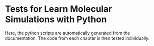 # Tests for Learn Molecular Simulations with Python

Here, the python scripts are automatically generated from the documentation.
The code from each chapter is then tested individually.
